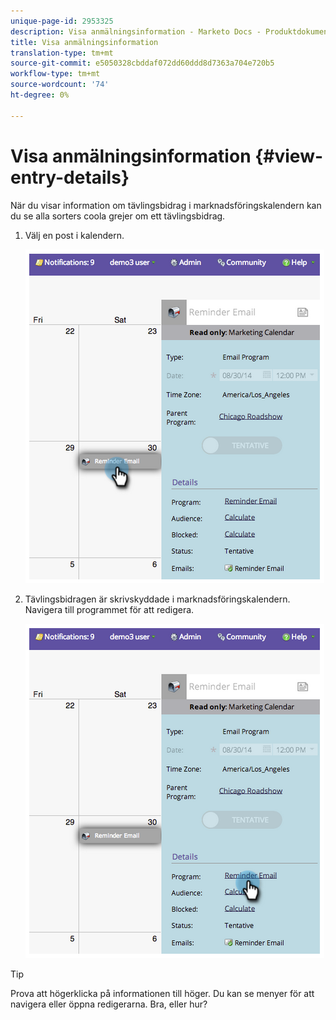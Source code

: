 ```yaml
---
unique-page-id: 2953325
description: Visa anmälningsinformation - Marketo Docs - Produktdokumentation
title: Visa anmälningsinformation
translation-type: tm+mt
source-git-commit: e5050328cbddaf072dd60ddd8d7363a704e720b5
workflow-type: tm+mt
source-wordcount: '74'
ht-degree: 0%

---
```



# Visa anmälningsinformation {#view-entry-details}

När du visar information om tävlingsbidrag i marknadsföringskalendern kan du se alla sorters coola grejer om ett tävlingsbidrag.

1. Välj en post i kalendern.

   ![](assets/image2014-9-26-10-3a30-3a44.png)

1. Tävlingsbidragen är skrivskyddade i marknadsföringskalendern. Navigera till programmet för att redigera.

   ![](assets/image2014-9-26-10-3a31-3a1.png)

>[!TIP]
>
>Prova att högerklicka på informationen till höger. Du kan se menyer för att navigera eller öppna redigerarna. Bra, eller hur?
